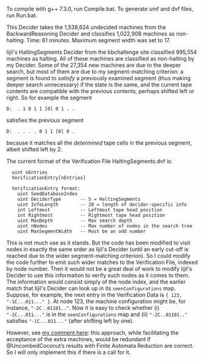 To compile with g++ 7.3.0, run Compile.bat.
To generate umf and dvf files, run Run.bat.

This Decider takes the 1,538,624 undecided machines from the BackwardReasoning Decider and classifies 1,022,908 machines as non-halting. Time: 61 minutes. Maximum segment width was set to 17.

Iijil's HaltingSegments Decider from the bbchallenge site classified 995,554 machines as halting. All of these machines are classified as non-halting by my Decider. Some of the 27,354 new machines are due to the deeper search, but most of them are due to my segment-matching criterion: a segment is found to *satisfy* a previously examined segment (thus making deeper search unnecessary) if the state is the same, and the current tape contents are compatible with the previous contents, perhaps shifted left or right. So for example the segment
```
D:  . 1 0 1 1 [0] 0 1 . .
```
satisfies the previous segment
```
D:  . . . . 0 1 1 [0] 0 .
```
because it matches all the *determined* tape cells in the previous segment, albeit shifted left by 2.

The current format of the Verification File HaltingSegments.dvf is:
```
  uint nEntries
  VerificationEntry[nEntries]

  VerificationEntry format:
    uint SeedDatabaseIndex
    uint DeciderType       -- 5 = HaltingSegments
    uint InfoLength        -- 20 = length of decider-specific info
    int Leftmost           -- Leftmost tape head position
    int Rightmost          -- Rightmost tape head position
    uint MaxDepth          -- Max search depth
    uint nNodes            -- Max number of nodes in the search tree
    uint MaxSegmentWidth   -- Must be an odd number
```
This is not much use as it stands. But the code has been modified to visit nodes in exactly the same order as Iijil's Decider (until an early cut-off is reached due to the wider segment-matching criterion). So I could modify the code further to emit such wider matches to the Verification File, indexed by node number. Then it would not be a great deal of work to modify Iijil's Decider to use this information to verify such nodes as it comes to them. The information would consist simply of the node index, and the earlier match that Iijil's Decider can look up in its `seenConfigurations` map. Suppose, for example, the next entry in the Verification Data is `{ 123, "-1C...011..." }`. At node 123, the machine configuration might be, for instance, `"-2C..01101.."`. Now it is easy to check whether (i) `"-1C...011..."` is in the `seenConfigurations` map and (ii) `"-2C..01101.."` satisfies `"-1C...011..."` (after shifting left by one).

However, see [my comment here](http://discuss.bbchallenge.org/t/decider-finite-automata-reduction/123/7?u=tonyg): this approach, while facilitating the acceptance of the extra machines, would be redundant if @UncombedCoconut’s results with Finite Automata Reduction are correct. So I will only implement this if there is a call for it.
